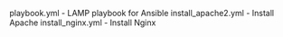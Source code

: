 playbook.yml - LAMP playbook for Ansible
install_apache2.yml - Install Apache
install_nginx.yml - Install Nginx
